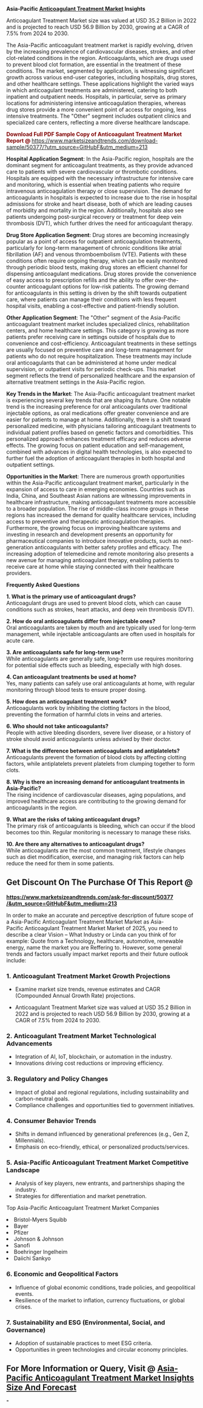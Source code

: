 <p><strong>Asia-Pacific&nbsp;<a href=""https://www.marketsizeandtrends.com/download-sample/50377/&amp;utm_source=GitHubF&amp;utm_medium=213"">Anticoagulant Treatment Market</a> Insights</strong></p><p>Anticoagulant Treatment Market size was valued at USD 35.2 Billion in 2022 and is projected to reach USD 56.9 Billion by 2030, growing at a CAGR of 7.5% from 2024 to 2030.</p><p><p>The Asia-Pacific anticoagulant treatment market is rapidly evolving, driven by the increasing prevalence of cardiovascular diseases, strokes, and other clot-related conditions in the region. Anticoagulants, which are drugs used to prevent blood clot formation, are essential in the treatment of these conditions. The market, segmented by application, is witnessing significant growth across various end-user categories, including hospitals, drug stores, and other healthcare settings. These applications highlight the varied ways in which anticoagulant treatments are administered, catering to both inpatient and outpatient needs. Hospitals, in particular, serve as primary locations for administering intensive anticoagulation therapies, whereas drug stores provide a more convenient point of access for ongoing, less intensive treatments. The "Other" segment includes outpatient clinics and specialized care centers, reflecting a more diverse healthcare landscape. <p><strong><span style="color: #800000;">Download Full PDF Sample Copy of Anticoagulant Treatment Market Report @</span>&nbsp;</strong><a href="https://www.marketsizeandtrends.com/download-sample/50377/?utm_source=GitHubF&amp;utm_medium=213" target="_blank">https://www.marketsizeandtrends.com/download-sample/50377/?utm_source=GitHubF&amp;utm_medium=213</a></p></p><p><strong>Hospital Application Segment</strong>: In the Asia-Pacific region, hospitals are the dominant segment for anticoagulant treatments, as they provide advanced care to patients with severe cardiovascular or thrombotic conditions. Hospitals are equipped with the necessary infrastructure for intensive care and monitoring, which is essential when treating patients who require intravenous anticoagulation therapy or close supervision. The demand for anticoagulants in hospitals is expected to increase due to the rise in hospital admissions for stroke and heart disease, both of which are leading causes of morbidity and mortality in the region. Additionally, hospitals also see patients undergoing post-surgical recovery or treatment for deep vein thrombosis (DVT), which further drives the need for anticoagulant therapy.<p><strong>Drug Store Application Segment</strong>: Drug stores are becoming increasingly popular as a point of access for outpatient anticoagulation treatments, particularly for long-term management of chronic conditions like atrial fibrillation (AF) and venous thromboembolism (VTE). Patients with these conditions often require ongoing therapy, which can be easily monitored through periodic blood tests, making drug stores an efficient channel for dispensing anticoagulant medications. Drug stores provide the convenience of easy access to prescription refills and the ability to offer over-the-counter anticoagulant options for low-risk patients. The growing demand for anticoagulants in this setting is driven by the shift towards outpatient care, where patients can manage their conditions with less frequent hospital visits, enabling a cost-effective and patient-friendly solution.<p><strong>Other Application Segment</strong>: The "Other" segment of the Asia-Pacific anticoagulant treatment market includes specialized clinics, rehabilitation centers, and home healthcare settings. This category is growing as more patients prefer receiving care in settings outside of hospitals due to convenience and cost-efficiency. Anticoagulant treatments in these settings are usually focused on preventive care and long-term management for patients who do not require hospitalization. These treatments may include oral anticoagulants that can be administered at home under medical supervision, or outpatient visits for periodic check-ups. This market segment reflects the trend of personalized healthcare and the expansion of alternative treatment settings in the Asia-Pacific region.<p><strong>Key Trends in the Market</strong>: The Asia-Pacific anticoagulant treatment market is experiencing several key trends that are shaping its future. One notable trend is the increasing preference for oral anticoagulants over traditional injectable options, as oral medications offer greater convenience and are easier for patients to manage at home. Additionally, there is a shift toward personalized medicine, with physicians tailoring anticoagulant treatments to individual patient profiles based on genetic factors and comorbidities. This personalized approach enhances treatment efficacy and reduces adverse effects. The growing focus on patient education and self-management, combined with advances in digital health technologies, is also expected to further fuel the adoption of anticoagulant therapies in both hospital and outpatient settings.<p><strong>Opportunities in the Market</strong>: There are numerous growth opportunities within the Asia-Pacific anticoagulant treatment market, particularly in the expansion of access to care in emerging economies. Countries such as India, China, and Southeast Asian nations are witnessing improvements in healthcare infrastructure, making anticoagulant treatments more accessible to a broader population. The rise of middle-class income groups in these regions has increased the demand for quality healthcare services, including access to preventive and therapeutic anticoagulation therapies. Furthermore, the growing focus on improving healthcare systems and investing in research and development presents an opportunity for pharmaceutical companies to introduce innovative products, such as next-generation anticoagulants with better safety profiles and efficacy. The increasing adoption of telemedicine and remote monitoring also presents a new avenue for managing anticoagulant therapy, enabling patients to receive care at home while staying connected with their healthcare providers.<p><strong>Frequently Asked Questions</strong></p><p><strong>1. What is the primary use of anticoagulant drugs?</strong><br>Anticoagulant drugs are used to prevent blood clots, which can cause conditions such as strokes, heart attacks, and deep vein thrombosis (DVT).</p><p><strong>2. How do oral anticoagulants differ from injectable ones?</strong><br>Oral anticoagulants are taken by mouth and are typically used for long-term management, while injectable anticoagulants are often used in hospitals for acute care.</p><p><strong>3. Are anticoagulants safe for long-term use?</strong><br>While anticoagulants are generally safe, long-term use requires monitoring for potential side effects such as bleeding, especially with high doses.</p><p><strong>4. Can anticoagulant treatments be used at home?</strong><br>Yes, many patients can safely use oral anticoagulants at home, with regular monitoring through blood tests to ensure proper dosing.</p><p><strong>5. How does an anticoagulant treatment work?</strong><br>Anticoagulants work by inhibiting the clotting factors in the blood, preventing the formation of harmful clots in veins and arteries.</p><p><strong>6. Who should not take anticoagulants?</strong><br>People with active bleeding disorders, severe liver disease, or a history of stroke should avoid anticoagulants unless advised by their doctor.</p><p><strong>7. What is the difference between anticoagulants and antiplatelets?</strong><br>Anticoagulants prevent the formation of blood clots by affecting clotting factors, while antiplatelets prevent platelets from clumping together to form clots.</p><p><strong>8. Why is there an increasing demand for anticoagulant treatments in Asia-Pacific?</strong><br>The rising incidence of cardiovascular diseases, aging populations, and improved healthcare access are contributing to the growing demand for anticoagulants in the region.</p><p><strong>9. What are the risks of taking anticoagulant drugs?</strong><br>The primary risk of anticoagulants is bleeding, which can occur if the blood becomes too thin. Regular monitoring is necessary to manage these risks.</p><p><strong>10. Are there any alternatives to anticoagulant drugs?</strong><br>While anticoagulants are the most common treatment, lifestyle changes such as diet modification, exercise, and managing risk factors can help reduce the need for them in some patients.</p></p><h2><strong>Get Discount On The Purchase Of This Report @&nbsp;</strong></h2><p><strong><a href=""https://www.marketsizeandtrends.com/ask-for-discount/50377/&amp;utm_source=GitHubF&amp;utm_medium=213"" target=""_blank"">https://www.marketsizeandtrends.com/ask-for-discount/50377<br />/&amp;utm_source=GitHubF&amp;utm_medium=213</a></strong></p><p>In order to make an accurate and perceptive description of future scope of a Asia-Pacific&nbsp;Anticoagulant Treatment Market Market as Asia-Pacific&nbsp;Anticoagulant Treatment Market Market of 2025, you need to describe a clear Vision &ndash; What Industry or Linda can you think of for example: Quote from a Technology, healthcare, automotive, renewable energy, name the market you are Reffering to. However, some general trends and factors usually impact market reports and their future outlook include:</p><h3>1.&nbsp;<strong>Anticoagulant Treatment Market Growth Projections</strong></h3><ul><li>Examine market size trends, revenue estimates and CAGR (Compounded Annual Growth Rate) projections.</li><li><p>Anticoagulant Treatment Market size was valued at USD 35.2 Billion in 2022 and is projected to reach USD 56.9 Billion by 2030, growing at a CAGR of 7.5% from 2024 to 2030.</p></li></ul><h3>2.&nbsp;<strong>Anticoagulant Treatment Market Technological Advancements</strong></h3><ul><li>Integration of AI, IoT, blockchain, or automation in the industry.</li><li>Innovations driving cost reductions or improving efficiency.</li></ul><h3>3.&nbsp;<strong>Regulatory and Policy Changes</strong></h3><ul><li>Impact of global and regional regulations, including sustainability and carbon-neutral goals.</li><li>Compliance challenges and opportunities tied to government initiatives.</li></ul><h3>4.&nbsp;<strong>Consumer Behavior Trends</strong></h3><ul><li>Shifts in demand influenced by generational preferences (e.g., Gen Z, Millennials).</li><li>Emphasis on eco-friendly, ethical, or personalized products/services.</li></ul><h3>5.&nbsp;<strong>Asia-Pacific Anticoagulant Treatment Market Competitive Landscape</strong></h3><ul><li>Analysis of key players, new entrants, and partnerships shaping the industry.</li><li>Strategies for differentiation and market penetration.</li></ul><p data-pm-slice=""1 1 []"">Top Asia-Pacific Anticoagulant Treatment Market Companies</p><div data-test-id=""""><p><li>Bristol-Myers Squibb</li><li> Bayer</li><li> Pfizer</li><li> Johnson & Johnson</li><li> Sanofi</li><li> Boehringer Ingelheim</li><li> Daiichi Sankyo</li></p></div><h3>6.&nbsp;<strong>Economic and Geopolitical Factors</strong></h3><ul><li>Influence of global economic conditions, trade policies, and geopolitical events.</li><li>Resilience of the market to inflation, currency fluctuations, or global crises.</li></ul><h3>7.&nbsp;<strong>Sustainability and ESG (Environmental, Social, and Governance)</strong></h3><ul><li>Adoption of sustainable practices to meet ESG criteria.</li><li>Opportunities in green technologies and circular economy principles.</li></ul><h2><strong>For More Information or Query, Visit @&nbsp;</strong><a href=""https://www.verifiedmarketreports.com/product/global-anticoagulant-treatment-market-2019-by-manufacturers-regions-type-and-application-forecast-to-2024/"" target=""_blank"">Asia-Pacific Anticoagulant Treatment Market Insights Size And Forecast</a></h2>"
